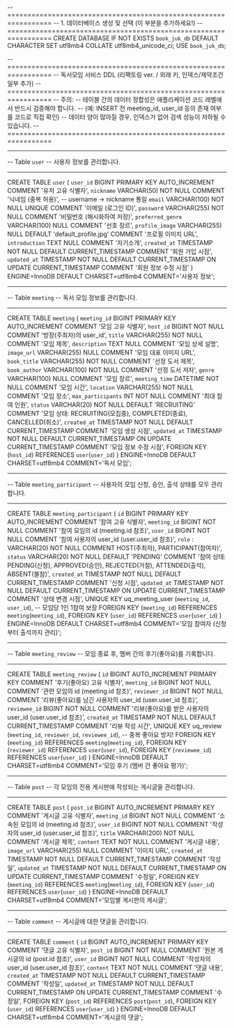 -- =================================================================
--  1. 데이터베이스 생성 및 선택 (이 부분을 추가하세요!)
-- =================================================================
CREATE DATABASE IF NOT EXISTS `book_juk_db` DEFAULT CHARACTER SET utf8mb4 COLLATE utf8mb4_unicode_ci;
USE `book_juk_db`;

-- =================================================================
--  독서모임 서비스 DDL (리팩토링 ver. / 외래 키, 인덱스/제약조건 일부 추가)
-- =================================================================
-- 주의:
-- 테이블 간의 데이터 정합성은 애플리케이션 코드 레벨에서 반드시 검증해야 합니다.
-- (예: INSERT 전 meeting_id, user_id 등의 존재 여부를 코드로 직접 확인)
-- 데이터 양이 많아질 경우, 인덱스가 없어 검색 성능이 저하될 수 있습니다.
-- =================================================================

-- -----------------------------------------------------
-- Table `user`
-- 사용자 정보를 관리합니다.
-- -----------------------------------------------------
CREATE TABLE `user` (
    `user_id`        BIGINT PRIMARY KEY AUTO_INCREMENT COMMENT '유저 고유 식별자',
    `nickname`       VARCHAR(50) NOT NULL COMMENT '닉네임 (중복 허용)',   -- username → nickname 통일
    `email`          VARCHAR(100) NOT NULL UNIQUE COMMENT '이메일 (로그인 ID)',
    `password`       VARCHAR(255) NOT NULL COMMENT '비밀번호 (해시화하여 저장)',
    `preferred_genre` VARCHAR(100) NULL COMMENT '선호 장르',
    `profile_image`  VARCHAR(255) NULL DEFAULT 'default_profile.jpg' COMMENT '프로필 이미지 URL',
    `introduction`   TEXT NULL COMMENT '자기소개',
    `created_at`     TIMESTAMP NOT NULL DEFAULT CURRENT_TIMESTAMP COMMENT '회원 가입 시점',
    `updated_at`     TIMESTAMP NOT NULL DEFAULT CURRENT_TIMESTAMP ON UPDATE CURRENT_TIMESTAMP COMMENT '회원 정보 수정 시점'
) ENGINE=InnoDB DEFAULT CHARSET=utf8mb4 COMMENT='사용자 정보';

-- -----------------------------------------------------
-- Table `meeting`
-- 독서 모임 정보를 관리합니다.
-- -----------------------------------------------------
CREATE TABLE `meeting` (
    `meeting_id`       BIGINT PRIMARY KEY AUTO_INCREMENT COMMENT '모임 고유 식별자',
    `host_id`          BIGINT NOT NULL COMMENT '방장(주최자)의 user_id',
    `title`            VARCHAR(255) NOT NULL COMMENT '모임 제목',
    `description`      TEXT NULL COMMENT '모임 상세 설명',
    `image_url`        VARCHAR(255) NULL COMMENT '모임 대표 이미지 URL',
    `book_title`       VARCHAR(255) NOT NULL COMMENT '선정 도서 제목',
    `book_author`      VARCHAR(100) NOT NULL COMMENT '선정 도서 저자',
    `genre`            VARCHAR(100) NULL COMMENT '모임 장르',
    `meeting_time`     DATETIME NOT NULL COMMENT '모임 시간',
    `location`         VARCHAR(255) NOT NULL COMMENT '모임 장소',
    `max_participants` INT NOT NULL COMMENT '최대 참여 인원',
    `status`           VARCHAR(20) NOT NULL DEFAULT 'RECRUITING' COMMENT '모임 상태: RECRUITING(모집중), COMPLETED(종료), CANCELLED(취소)',
    `created_at`       TIMESTAMP NOT NULL DEFAULT CURRENT_TIMESTAMP COMMENT '모임 생성 시점',
    `updated_at`       TIMESTAMP NOT NULL DEFAULT CURRENT_TIMESTAMP ON UPDATE CURRENT_TIMESTAMP COMMENT '모임 정보 수정 시점',
    FOREIGN KEY (`host_id`) REFERENCES `user`(`user_id`)
) ENGINE=InnoDB DEFAULT CHARSET=utf8mb4 COMMENT='독서 모임';

-- -----------------------------------------------------
-- Table `meeting_participant`
-- 사용자의 모임 신청, 승인, 출석 상태를 모두 관리합니다.
-- -----------------------------------------------------
CREATE TABLE `meeting_participant` (
    `id`         BIGINT PRIMARY KEY AUTO_INCREMENT COMMENT '참여 고유 식별자',
    `meeting_id` BIGINT NOT NULL COMMENT '참여 모임의 id (meeting.id 참조)',
    `user_id`    BIGINT NOT NULL COMMENT '참여 사용자의 user_id (user.user_id 참조)',
    `role` : VARCHAR(20) NOT NULL COMMENT HOST(주최자), PARTICIPANT(참여자)',
    `status`     VARCHAR(20) NOT NULL DEFAULT 'PENDING' COMMENT '참여 상태: PENDING(신청), APPROVED(승인), REJECTED(거절), ATTENDED(출석), ABSENT(불참)',
    `created_at` TIMESTAMP NOT NULL DEFAULT CURRENT_TIMESTAMP COMMENT '신청 시점',
    `updated_at` TIMESTAMP NOT NULL DEFAULT CURRENT_TIMESTAMP ON UPDATE CURRENT_TIMESTAMP COMMENT '상태 변경 시점',
    UNIQUE KEY uq_meeting_user (`meeting_id`, `user_id`),  -- 모임당 1인 1참여 보장
    FOREIGN KEY (`meeting_id`) REFERENCES `meeting`(`meeting_id`),
    FOREIGN KEY (`user_id`) REFERENCES `user`(`user_id`)
) ENGINE=InnoDB DEFAULT CHARSET=utf8mb4 COMMENT='모임 참여자 (신청부터 출석까지 관리)';

-- -----------------------------------------------------
-- Table `meeting_review`
-- 모임 종료 후, 멤버 간의 후기(좋아요)를 기록합니다.
-- -----------------------------------------------------
CREATE TABLE `meeting_review` (
    `id`           BIGINT AUTO_INCREMENT PRIMARY KEY COMMENT '후기(좋아요) 고유 식별자',
    `meeting_id`   BIGINT NOT NULL COMMENT '관련 모임의 id (meeting.id 참조)',
    `reviewer_id`  BIGINT NOT NULL COMMENT '리뷰(좋아요)를 남긴 사용자의 user_id (user.user_id 참조)',
    `reviewee_id`  BIGINT NOT NULL COMMENT '리뷰(좋아요)를 받은 사용자의 user_id (user.user_id 참조)',
    `created_at`   TIMESTAMP NOT NULL DEFAULT CURRENT_TIMESTAMP COMMENT '리뷰 작성 시간',
    UNIQUE KEY uq_review (`meeting_id`, `reviewer_id`, `reviewee_id`),  -- 중복 좋아요 방지!
    FOREIGN KEY (`meeting_id`) REFERENCES `meeting`(`meeting_id`),
    FOREIGN KEY (`reviewer_id`) REFERENCES `user`(`user_id`),
    FOREIGN KEY (`reviewee_id`) REFERENCES `user`(`user_id`)
) ENGINE=InnoDB DEFAULT CHARSET=utf8mb4 COMMENT='모임 후기 (멤버 간 좋아요 평가)';

-- -----------------------------------------------------
-- Table `post`
-- 각 모임의 전용 게시판에 작성되는 게시글을 관리합니다.
-- -----------------------------------------------------
CREATE TABLE `post` (
    `post_id`         BIGINT AUTO_INCREMENT PRIMARY KEY COMMENT '게시글 고유 식별자',
    `meeting_id`      BIGINT NOT NULL COMMENT '소속된 모임의 id (meeting.id 참조)',
    `user_id`         BIGINT NOT NULL COMMENT '작성자의 user_id (user.user_id 참조)',
    `title`           VARCHAR(200) NOT NULL COMMENT '게시글 제목',
    `content`         TEXT NOT NULL COMMENT '게시글 내용',
    `image_url`       VARCHAR(255) NULL COMMENT '이미지 URL',
    `created_at`      TIMESTAMP NOT NULL DEFAULT CURRENT_TIMESTAMP COMMENT '작성일',
    `updated_at`      TIMESTAMP NOT NULL DEFAULT CURRENT_TIMESTAMP ON UPDATE CURRENT_TIMESTAMP COMMENT '수정일',
    FOREIGN KEY (`meeting_id`) REFERENCES `meeting`(`meeting_id`),
    FOREIGN KEY (`user_id`) REFERENCES `user`(`user_id`)
) ENGINE=InnoDB DEFAULT CHARSET=utf8mb4 COMMENT='모임별 게시판의 게시글';

-- -----------------------------------------------------
-- Table `comment`
-- 게시글에 대한 댓글을 관리합니다.
-- -----------------------------------------------------
CREATE TABLE `comment` (
    `id`         BIGINT AUTO_INCREMENT PRIMARY KEY COMMENT '댓글 고유 식별자',
    `post_id`    BIGINT NOT NULL COMMENT '원본 게시글의 id (post.id 참조)',
    `user_id`    BIGINT NOT NULL COMMENT '작성자의 user_id (user.user_id 참조)',
    `content`    TEXT NOT NULL COMMENT '댓글 내용',
    `created_at` TIMESTAMP NOT NULL DEFAULT CURRENT_TIMESTAMP COMMENT '작성일',
    `updated_at` TIMESTAMP NOT NULL DEFAULT CURRENT_TIMESTAMP ON UPDATE CURRENT_TIMESTAMP COMMENT '수정일',
    FOREIGN KEY (`post_id`) REFERENCES `post`(`post_id`),
    FOREIGN KEY (`user_id`) REFERENCES `user`(`user_id`)
) ENGINE=InnoDB DEFAULT CHARSET=utf8mb4 COMMENT='게시글의 댓글';
